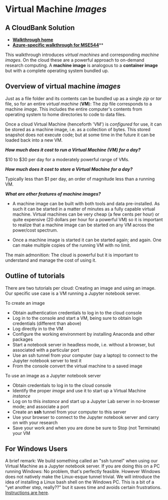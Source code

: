 # Virtual Machine *Images*
## A CloudBank Solution


- [**Walkthrough home**](https://cloudbank-project.github.io/image-research-computing-tutorial/)
- [**Azure-specific walkthrough for MSE544**](https://cloudbank-project.github.io/image-research-computing-tutorial/azure/create_an_image/)**



This walkthrough introduces *virtual machines* and corresponding *machine images*. 
On the cloud these are a powerful approach to on-demand research computing. 
A **machine image** is analogous to a **container image** but with a complete 
operating system bundled up.


## Overview of virtual machine *images*


Just as a file folder and its contents can be bundled up 
as a single *zip* or *tar* file, so for an entire *virtual machine* (**VM**):
The zip file corresponds to a machine *image*. This includes the entire 
computer's contents from operating system to home directories to code to data files. 


Once a cloud Virtual Machine (henceforth 'VM') is *configured* for use, 
it can be stored as a machine image, i.e. as a collection of bytes. This 
stored snapshot does not execute code; but at some time in the future
it can be loaded back into a new VM.



***How much does it cost to run a Virtual Machine (VM) for a day?***


\$10 to \$30 per day for a moderately powerful range of VMs.


***How much does it cost to store a Virtual Machine for a day?***


Typically less than \$1 per day, an order of magnitude less than a running VM.


***What are other features of machine images?***


- A machine image can be built with both tools and data pre-installed. As such 
it can be started in a matter of minutes as a fully capable virtual machine. 
Virtual machines can be very cheap (a few cents per hour) or quite expensive
(20 dollars per hour for a powerful VM) so it is important to realize that
a machine image can be started on any VM across the power/cost spectrum. 


- Once a machine image is started it can be started again; and again. One can
make multiple copies of the running VM with no limit. 


The main admonition: The cloud is powerful but it is
important to understand and manage the cost of using it. 


## Outline of tutorials

There are two tutorials per cloud: Creating an image and using an image. Our 
specific use case is a VM running a Jupyter notebook server.


To create an image


- Obtain authentication credentials to log in to the cloud console
- Log in to the console and start a VM, being sure to obtain login credentials (different than above)
- Log directly in to the VM 
- Configure the working environment by installing Anaconda and other packages
- Start a notebook server in headless mode, i.e. without a browser, but associated with a particular port
- Use an ssh tunnel from your computer (say a laptop) to connect to the Jupyter notebook server to test it
- From the console convert the virtual machine to a saved image


To use an image as a Jupyter notebook server


- Obtain credentials to log in to the cloud console
- Identify the proper *image* and use it to start up a Virtual Machine *instance*
- Log on to this *instance* and start up a Jupyter Lab server in no-browser mode; and associate a port
- Create an **ssh** tunnel from your computer to this server
- Use your browser to connect to the Jupyter notebook server and carry on with your research
- Save your work and when you are done be sure to Stop (not Terminate) your VM


## For Windows Users


A brief remark: We build 
something called an "ssh tunnel" when using our Virtual Machine as a Jupyter notebook server. 
If you are doing this on a PC running Windows: No problem, that's perfectly feasible. However
Windows does not natively make the Linux-esque tunnel trivial.  We will introduce
the idea of installing a Linux bash shell on the Windows PC. This is a bit of a 
"yet another step, really??" but it saves time and avoids certain frustrations. 
[Instructions are here](https://ubuntu.com/tutorials/tutorial-ubuntu-on-windows#1-overview).




